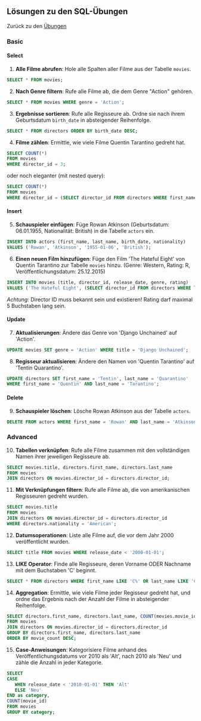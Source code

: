 ## Lösungen zu den SQL-Übungen

Zurück zu den [Übungen](readme.md)

### Basic

#### Select

1. **Alle Filme abrufen**: Hole alle Spalten aller Filme aus der Tabelle `movies`.

```sql
SELECT * FROM movies;
```
   
2. **Nach Genre filtern**: Rufe alle Filme ab, die dem Genre "Action" gehören.

```sql
SELECT * FROM movies WHERE genre = 'Action';
```

3. **Ergebnisse sortieren**: Rufe alle Regisseure ab. Ordne sie nach ihrem Geburtsdatum `birth_date` in absteigender Reihenfolge.

```sql
SELECT * FROM directors ORDER BY birth_date DESC;

```

4. **Filme zählen**: Ermittle, wie viele Filme Quentin Tarantino gedreht hat.

```sql
SELECT COUNT(*) 
FROM movies 
WHERE director_id = 3;
```
oder noch eleganter (mit nested query):

```sql
SELECT COUNT(*) 
FROM movies 
WHERE director_id = (SELECT director_id FROM directors WHERE first_name = 'Quentin' AND last_name = 'Tarantino');

```

#### Insert

5. **Schauspieler einfügen**: Füge Rowan Atkinson (Geburtsdatum: 06.01.1955, Nationalität: British) in die Tabelle `actors` ein.

```sql
INSERT INTO actors (first_name, last_name, birth_date, nationality) 
VALUES ('Rowan', 'Atkinson', '1955-01-06', 'British');
```

6. **Einen neuen Film hinzufügen**: Füge den Film 'The Hateful Eight' von Quentin Tarantino zur Tabelle `movies` hinzu. (Genre: Western, Rating: R, Veröffentlichungsdatum: 25.12.2015)

```sql
INSERT INTO movies (title, director_id, release_date, genre, rating) 
VALUES ('The Hateful Eight', (SELECT director_id FROM directors WHERE last_name = 'Tarantino'), '2015-12-25', 'Western', 'R');
```

*Achtung:* Director ID muss bekannt sein und existieren! Rating darf maximal 5 Buchstaben lang sein.

#### Update

7. **Aktualisierungen**: Ändere das Genre von 'Django Unchained' auf 'Action'.

```sql
UPDATE movies SET genre = 'Action' WHERE title = 'Django Unchained';
```

8. **Regisseur aktualisieren**: Ändere den Namen von 'Quentin Tarantino' auf 'Tentin Quarantino'.

```sql
UPDATE directors SET first_name = 'Tentin', last_name = 'Quarantino' 
WHERE first_name = 'Quentin' AND last_name = 'Tarantino';

```

#### Delete

9. **Schauspieler löschen**: Lösche Rowan Atkinson aus der Tabelle `actors`.

```sql
DELETE FROM actors WHERE first_name = 'Rowan' AND last_name = 'Atkinson';

```

### Advanced

10. **Tabellen verknüpfen**: Rufe alle Filme zusammen mit den vollständigen Namen ihrer jeweiligen Regisseure ab.

```sql
SELECT movies.title, directors.first_name, directors.last_name 
FROM movies 
JOIN directors ON movies.director_id = directors.director_id;

```

11. **Mit Verknüpfungen filtern**: Rufe alle Filme ab, die von amerikanischen Regisseuren gedreht wurden.

```sql
SELECT movies.title 
FROM movies 
JOIN directors ON movies.director_id = directors.director_id 
WHERE directors.nationality = 'American';

```

12. **Datumsoperationen**: Liste alle Filme auf, die vor dem Jahr 2000 veröffentlicht wurden.

```sql
SELECT title FROM movies WHERE release_date < '2000-01-01';

```

13. **LIKE Operator**: Finde alle Regisseure, deren Vorname ODER Nachname mit dem Buchstaben 'C' beginnt.

```sql
SELECT * FROM directors WHERE first_name LIKE 'C%' OR last_name LIKE 'C%';

```

14. **Aggregation**: Ermittle, wie viele Filme jeder Regisseur gedreht hat, und ordne das Ergebnis nach der Anzahl der Filme in absteigender Reihenfolge.

```sql
SELECT directors.first_name, directors.last_name, COUNT(movies.movie_id) as movie_count 
FROM movies 
JOIN directors ON movies.director_id = directors.director_id 
GROUP BY directors.first_name, directors.last_name 
ORDER BY movie_count DESC;

```

15. **Case-Anweisungen**: Kategorisiere Filme anhand des Veröffentlichungsdatums vor 2010 als 'Alt', nach 2010 als 'Neu' und zähle die Anzahl in jeder Kategorie.

```sql
SELECT 
CASE 
   WHEN release_date < '2010-01-01' THEN 'Alt' 
   ELSE 'Neu' 
END as category,
COUNT(movie_id) 
FROM movies 
GROUP BY category;

```